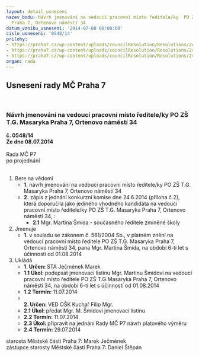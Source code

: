 ```yaml
---
layout: detail_usneseni
nazev_bodu: Návrh jmenování na vedoucí pracovní místo ředitele/ky  PO ZŠ T.G. Masaryka
  Praha 7, Ortenovo náměstí 34
datum_vzniku_usneseni: '2014-07-08 00:00:00'
cislo_usneseni: '0548/14'
prilohy:
- https://praha7.cz/wp-content/uploads/councilResolution/Resolutions/24833/35-14-z%c3%a1pis_z_3.6._tgm.doc
- https://praha7.cz/wp-content/uploads/councilResolution/Resolutions/24833/35-14-z%c3%a1pis_z_24.6._tgm.doc
- https://praha7.cz/wp-content/uploads/councilResolution/Resolutions/24833/35-14-p%c5%99.3_vyhl%c3%a1%c5%a1en%c3%ad_tgm.jpg
organ: rada
---
```

<div id="ucUsn_pList" class="usn">
	<span><h2>Usnesení rady MČ Praha 7 </h2>
<br></span><div class="standBody">
<span><h3>Návrh jmenování na vedoucí pracovní místo ředitele/ky  PO ZŠ T.G. Masaryka Praha 7, Ortenovo náměstí 34</h3></span><div class="center">
		<strong>č. 0548/14</strong><br>
	</div>
<div class="center">
		<strong>Ze dne 08.07.2014</strong><br><br>
	</div>Rada MČ P7<br> po projednání<br><br><ol>
<li>Bere na vědomí<ul>
<li>
<strong>1.</strong> návrh jmenování na vedoucí pracovní místo ředitele/ky  PO ZŠ T.G. Masaryka Praha 7, Ortenovo náměstí 34</li>
<li>
<strong>2.</strong> zápis z jednání konkurzní komise dne 24.6.2014 (příloha č.2), která doporučila jako jediného vhodného kandidáta na vedoucí pracovní místo ředitele/ky  PO ZŠ T.G. Masaryka Praha 7, Ortenovo náměstí 34, :<ul><li>
<strong>2.1</strong> Mgr. Martina Šmída - současného ředitele zmíněné školy </li></ul>
</li>
</ul>
</li>
<li>Jmenuje<ul><li>
<strong>1.</strong> v souladu se zákonem č. 561/2004 Sb., v platném znění na vedoucí pracovní místo ředitele PO ZŠ T.G. Masaryka Praha 7, Ortenovo náměstí 34, pana Mgr. Martina Šmída, na období 6-ti let s účinností od 01.08.2014 </li></ul>
</li>
<li>Ukládá<ul>
<li>
<strong>1. Určen: </strong>STA Ječmének Marek</li>
<li>
<strong>1.1 Úkol: </strong>podepsat jmenovací listinu Mgr. Martinu Šmídovi na vedoucí pracovní místo ředitele  PO ZŠ T.G.Masaryka Praha 7, Ortenovo náměstí 34, na období 6-ti let s účinností od 01.08.2014</li>
<li>
<strong>1.2 Termín: </strong>11.07.2014</li>
<li>
<strong><br>2. Určen: </strong>VED OŠK Kuchař Filip Mgr.</li>
<li>
<strong>2.1 Úkol: </strong>předat Mgr. M. Šmídovi jmenovací listinu</li>
<li>
<strong>2.2 Termín: </strong>11.07.2014</li>
<li>
<strong>2.3 Úkol: </strong>připravit na jednání Rady MČ P7 návrh platového výměru</li>
<li>
<strong>2.4 Termín: </strong>29.07.2014</li>
</ul>
</li>
</ol>starosta Městské části Praha 7: Marek Ječmének<br>zástupce starosty Městské části Praha 7: Daniel Štěpán 
</div>
</div>